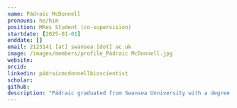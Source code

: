 ```yaml
---
name: Pádraic McDonnell
pronouns: he/him
position: MRes Student (co-supervision)
startdate: [2025-01-01]
enddate: []
email: 2123141 [at] swansea [dot] ac.uk
image: /images/members/profile_Pádraic McDonnell.jpg
website:
orcid: 
linkedin: pádraicmcdonnellbioscientist
scholar:
github: 
description: "Pádraic graduated from Swansea Unniversity with a degree in Biosciences. As an undergraduate, he worked on marine algae and invertebrate diversity, where he developed a strong interest in using molecular tools for species identification and the efficient characterization of biological diversity. For his MRes project, he uses molecular and bioinformatical approaches to study the diversity of haemosporidian parasites ('avian malaria') of wild birds and domestic chicken in Borneo. His work is supervised by [Dr Tamsyn Uren Webster](https://www.swansea.ac.uk/staff/t.m.urenwebster/) and Dr Konstans Wells."
---
```

